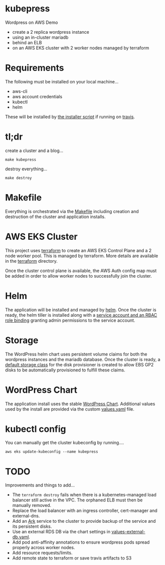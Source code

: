 # kubepress

Wordpress on AWS Demo

* create a 2 replica wordpress instance
* using an in-cluster mariadb
* behind an ELB
* on an AWS EKS cluster with 2 worker nodes managed by terraform

# Requirements

The following must be installed on your local machine...

* aws-cli
* aws account credentials
* kubectl
* helm

These will be installed by [the installer script](scripts/travis-installer) if running on [travis](.travis.yaml).

# tl;dr

create a cluster and a blog...

```
make kubepress
```

destroy everything...

```
make destroy
```

# Makefile

Everything is orchestrated via the [Makefile](Makefile) including creation and destruction of the cluster and application installs.

# AWS EKS Cluster

This project uses [terraform](https://www.terraform.io/) to create an AWS EKS Control Plane and a 2 node worker pool. This is managed by terraform. More details are available in the [terraform](terraform/) directory.

Once the cluster control plane is available, the AWS Auth config map must be added in order to allow worker nodes to successfully join the cluster.

# Helm

The application will be installed and managed by [helm](https://helm.sh/). Once the cluster is ready, the helm tiller is installed along with a [service account and an RBAC role binding](resources/tiller/) granting admin permissions to the service account.

# Storage

The WordPress helm chart uses persistent volume claims for both the wordpress instances and the mariadb database. Once the cluster is ready, a [default storage class](resources/storage/) for the disk provisioner is created to allow EBS GP2 disks to be automatically provisioned to fulfill these claims.

# WordPress Chart

The application install uses the stable [WordPress Chart](https://github.com/helm/charts/tree/master/stable/wordpress). Additional values used by the install are provided via the custom [values.yaml](values.yaml) file.

# kubectl config

You can manually get the cluster kubeconfig by running....

```
aws eks update-kubeconfig --name kubepress
```

# TODO

Improvements and things to add...

* The `terraform destroy` fails when there is a kubernetes-managed load balancer still active in the VPC. The orphaned ELB must then be manually removed.
* Replace the load balancer with an ingress controller, cert-manager and external-dns.
* Add an [Ark](https://github.com/heptio/ark) service to the cluster to provide backup of the service and its persistent disks.
* Use an external RDS DB via the chart settings in [values-external-db.yaml](values-external-db.yaml).
* Add pod anti-affinity annotations to ensure wordpress pods spread properly across worker nodes.
* Add resource requests/limits.
* Add remote state to terraform or save travis artifacts to S3
